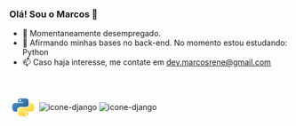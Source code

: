 ### Olá! Sou o Marcos 👋
- 🔭 Momentaneamente desempregado.
- 🌱 Afirmando minhas bases no back-end. No momento estou estudando: Python
- 📫 Caso haja interesse, me contate em dev.marcosrene@gmail.com
##
<div style="display: inline_block"><br>
  <img align="center" alt="icone-python" height="40" width="50" src="https://raw.githubusercontent.com/devicons/devicon/master/icons/python/python-original.svg">
  <img align="center" alt="icone-django" height="40" width="50" src="https://cdn.jsdelivr.net/gh/devicons/devicon/icons/django/django-plain.svg">
  <img align="center" alt="icone-django" height="40" width="50" src="https://cdn.jsdelivr.net/gh/devicons/devicon/icons/mysql/mysql-original.svg">       
</div>
